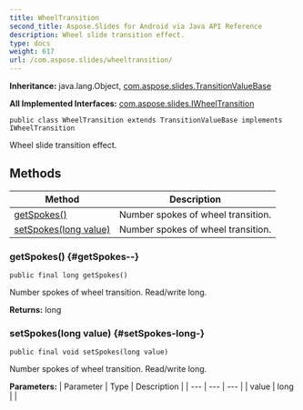 ```yaml
---
title: WheelTransition
second_title: Aspose.Slides for Android via Java API Reference
description: Wheel slide transition effect.
type: docs
weight: 617
url: /com.aspose.slides/wheeltransition/
---
```

**Inheritance:**
java.lang.Object, [com.aspose.slides.TransitionValueBase](../../com.aspose.slides/transitionvaluebase)

**All Implemented Interfaces:**
[com.aspose.slides.IWheelTransition](../../com.aspose.slides/iwheeltransition)
```
public class WheelTransition extends TransitionValueBase implements IWheelTransition
```

Wheel slide transition effect.
## Methods

| Method | Description |
| --- | --- |
| [getSpokes()](#getSpokes--) | Number spokes of wheel transition. |
| [setSpokes(long value)](#setSpokes-long-) | Number spokes of wheel transition. |
### getSpokes() {#getSpokes--}
```
public final long getSpokes()
```


Number spokes of wheel transition. Read/write long.

**Returns:**
long
### setSpokes(long value) {#setSpokes-long-}
```
public final void setSpokes(long value)
```


Number spokes of wheel transition. Read/write long.

**Parameters:**
| Parameter | Type | Description |
| --- | --- | --- |
| value | long |  |

